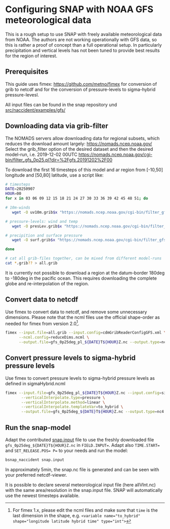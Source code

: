 # Configuring SNAP with NOAA GFS meteorological data

This is a rough setup to use SNAP with freely available meteorological data from NOAA. The authors are not working operationally with GFS data, so this is rather a proof of concept than a full operational setup. In particularly precipitation and vertical levels has not been tuned to provide best results for the region of interest.

## Prerequisites

This guide uses fimex: https://github.com/metno/fimex for conversion of grib to netcdf and for the conversion of pressure-levels to sigma-hybrid pressure-levesl.

All input files can be found in the snap repository und [src/naccident/examples/gfs/](./)

## Downloading data via grib-filter

The NOMADS servers allow downloading data for regional subsets, which reduces the download amount largely: https://nomads.ncep.noaa.gov/ Select the grib_filter option of the desired dataset and then the desired model-run, i.e. 2019-12-02 00UTC https://nomads.ncep.noaa.gov/cgi-bin/filter_gfs_0p25.pl?dir=%2Fgfs.20191202%2F00

To download the first 16 timesteps of this model and ar region from [-10,50] longitude and [50,80] latitude, use a script like:

```sh
# timesteps
DATE=20250907
HOUR=00
for x in 03 06 09 12 15 18 21 24 27 30 33 36 39 42 45 48 51; do

# 10m-winds
   wget -O uv10m.grib$x "https://nomads.ncep.noaa.gov/cgi-bin/filter_gfs_0p25.pl?file=gfs.t00z.pgrb2.0p25.f0$x&lev_10_m_above_ground=on&var_UGRD=on&var_VGRD=on&subregion=&leftlon=-10&rightlon=50&toplat=80&bottomlat=50&dir=%2Fgfs.${DATE}%2F${HOUR}%2Fatmos";

# pressure-levels: wind and temp
   wget -O presLev.grib$x "https://nomads.ncep.noaa.gov/cgi-bin/filter_gfs_0p25.pl?file=gfs.t00z.pgrb2.0p25.f0$x&lev_100_mb=on&lev_150_mb=on&lev_200_mb=on&lev_250_mb=on&lev_350_mb=on&lev_400_mb=on&lev_450_mb=on&lev_500_mb=on&lev_550_mb=on&lev_600_mb=on&lev_650_mb=on&lev_700_mb=on&lev_750_mb=on&lev_800_mb=on&lev_850_mb=on&lev_900_mb=on&lev_925_mb=on&lev_950_mb=on&lev_975_mb=on&var_TMP=on&var_UGRD=on&var_VGRD=on&subregion=&leftlon=-10&rightlon=50&toplat=80&bottomlat=50&dir=%2Fgfs.${DATE}%2F${HOUR}%2Fatmos" ;

# precipition and surface pressure
   wget -O surf.grib$x "https://nomads.ncep.noaa.gov/cgi-bin/filter_gfs_0p25.pl?file=gfs.t00z.pgrb2.0p25.f0$x&lev_surface=on&var_PRATE=on&var_PRES=on&var_PRMSL=on&subregion=&leftlon=-10&rightlon=50&toplat=80&bottomlat=50&dir=%2Fgfs.${DATE}%2F${HOUR}%2Fatmos"

done

# cat all grib-files together, can be mixed from different model-runs
cat *.grib?? > all.grib

```

It is currently not possible to download a region at the datum-border 180deg to -180deg in the pacific ocean. This requires downloading the complete globe and re-interpolation of the region.

## Convert data to netcdf

Use fimex to convert data to netcdf, and remove some unnecessary dimensions. Please note that the ncml
files use the official shape-order as needed for fimex from version 2.0[^1].

```sh
fimex --input.file=all.grib --input.config=cdmGribReaderConfigGFS.xml \
      --ncml.config=reduceDims.ncml \
      --output.file=gfs_0p25deg_pl_${DATE}T${HOUR}Z.nc --output.type=nc4
```

## Convert pressure levels to sigma-hybrid pressure levels

Use fimex to convert pressure levels to sigma-hybrid pressure levels as defined in sigmaHybrid.ncml

```sh
fimex --input.file=gfs_0p25deg_pl_${DATE}T${HOUR}Z.nc --input.config=sigmaHybrid.ncml \
       --verticalInterpolate.type=pressure \
       --verticalInterpolate.method=linear \
       --verticalInterpolate.templateVar=to_hybrid \
       --output.file=gfs_0p25deg_${DATE}T${HOUR}Z.nc --output.type=nc4

```


## Run the snap-model

Adapt the contributed [snap.input](./snap.input) file to use the freshly downloaded file `gfs_0p25deg_${DATE}T${HOUR}Z.nc`
in `FIELD.INPUT=`.
Adapt also `TIME.START=` and `SET_RELEASE.POS= P=` to your needs and run the model:

```sh
bsnap_naccident snap.input
```

In approximately 5min, the snap.nc file is generated and can be seen with your preferred netcdf-viewer.

It is possible to declare several meteorological input file (here allVInt.nc) with the same area/resolution in the snap.input file. SNAP will automatically use the newest timesteps available.

[^1]: For fimex 1.x, please edit the ncml files and make sure that `time` is the last dimension in the shape, e.g. `<variable name="to_hybrid" shape="longitude latitude hybrid time" type="int">`
